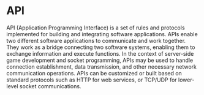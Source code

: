 # API

API (Application Programming Interface) is a set of rules and protocols implemented for building and integrating software applications. APIs enable two different software applications to communicate and work together. They work as a bridge connecting two software systems, enabling them to exchange information and execute functions. In the context of server-side game development and socket programming, APIs may be used to handle connection establishment, data transmission, and other necessary network communication operations. APIs can be customized or built based on standard protocols such as HTTP for web services, or TCP/UDP for lower-level socket communications.